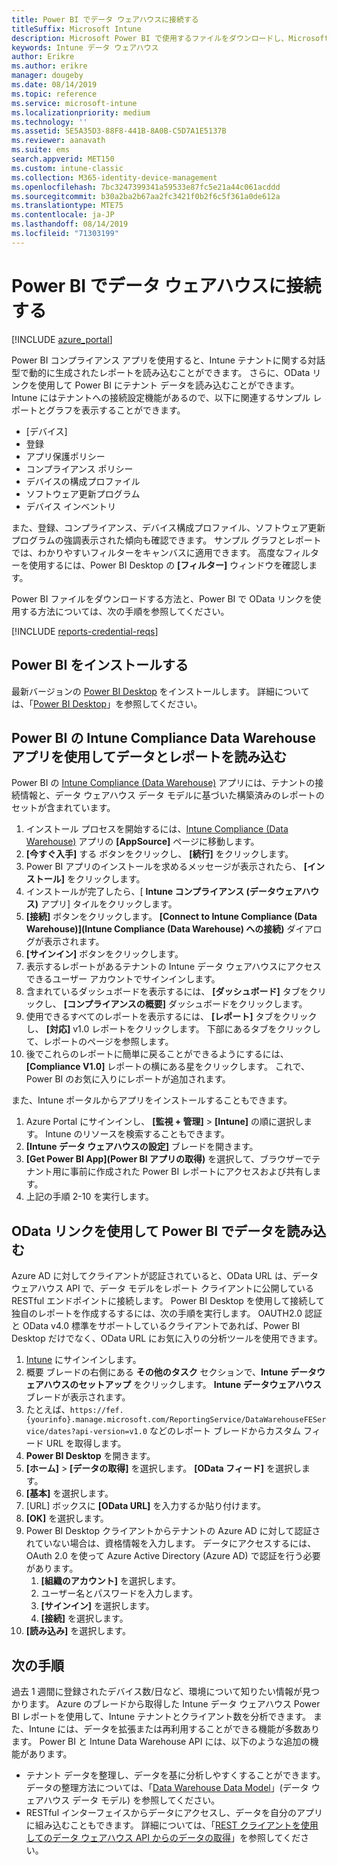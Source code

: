 ```yaml
---
title: Power BI でデータ ウェアハウスに接続する
titleSuffix: Microsoft Intune
description: Microsoft Power BI で使用するファイルをダウンロードし、Microsoft Intune テナントに合わせて動的に生成されるインタラクティブなレポートを読み込むことができます。
keywords: Intune データ ウェアハウス
author: Erikre
ms.author: erikre
manager: dougeby
ms.date: 08/14/2019
ms.topic: reference
ms.service: microsoft-intune
ms.localizationpriority: medium
ms.technology: ''
ms.assetid: 5E5A35D3-88F8-441B-8A0B-C5D7A1E5137B
ms.reviewer: aanavath
ms.suite: ems
search.appverid: MET150
ms.custom: intune-classic
ms.collection: M365-identity-device-management
ms.openlocfilehash: 7bc3247399341a59533e87fc5e21a44c061acddd
ms.sourcegitcommit: b30a2ba2b67aa2fc3421f0b2f6c5f361a0de612a
ms.translationtype: MTE75
ms.contentlocale: ja-JP
ms.lasthandoff: 08/14/2019
ms.locfileid: "71303199"
---
```

# <a name="connect-to-the-data-warehouse-with-power-bi"></a>Power BI でデータ ウェアハウスに接続する

[!INCLUDE [azure_portal](./includes/azure_portal.md)]

Power BI コンプライアンス アプリを使用すると、Intune テナントに関する対話型で動的に生成されたレポートを読み込むことができます。 さらに、OData リンクを使用して Power BI にテナント データを読み込むことができます。 Intune にはテナントへの接続設定機能があるので、以下に関連するサンプル レポートとグラフを表示することができます。  

- [デバイス]
- 登録
- アプリ保護ポリシー
- コンプライアンス ポリシー
- デバイスの構成プロファイル
- ソフトウェア更新プログラム
- デバイス インベントリ

また、登録、コンプライアンス、デバイス構成プロファイル、ソフトウェア更新プログラムの強調表示された傾向も確認できます。 サンプル グラフとレポートでは、わかりやすいフィルターをキャンバスに適用できます。 高度なフィルターを使用するには、Power BI Desktop の **[フィルター]** ウィンドウを確認します。

Power BI ファイルをダウンロードする方法と、Power BI で OData リンクを使用する方法については、次の手順を参照してください。

[!INCLUDE [reports-credential-reqs](./includes/reports-credential-reqs.md)]

## <a name="install-power-bi"></a>Power BI をインストールする

最新バージョンの [Power BI Desktop](https://aka.ms/intune/datawarehouseapi/installpowerbi) をインストールします。 詳細については、「[Power BI Desktop](https://powerbi.microsoft.com/desktop)」を参照してください。

## <a name="load-the-data-and-reports-using-the-power-bi-intune-compliance-data-warehouse-app"></a>Power BI の Intune Compliance Data Warehouse アプリを使用してデータとレポートを読み込む

Power BI の [Intune Compliance (Data Warehouse)](https://aka.ms/intune/datawarehouseapi/getpowerbiapp) アプリには、テナントの接続情報と、データ ウェアハウス データ モデルに基づいた構築済みのレポートのセットが含まれています。

1. インストール プロセスを開始するには、[Intune Compliance (Data Warehouse)](https://aka.ms/intune/datawarehouseapi/getpowerbiapp) アプリの **[AppSource]** ページに移動します。
2. **[今すぐ入手]** する ボタンをクリックし、 **[続行]** をクリックします。
3. Power BI アプリのインストールを求めるメッセージが表示されたら、 **[インストール]** をクリックします。
4. インストールが完了したら、[ **Intune コンプライアンス (データウェアハウス)** アプリ] タイルをクリックします。
5. **[接続]** ボタンをクリックします。 **[Connect to Intune Compliance (Data Warehouse)]\(Intune Compliance (Data Warehouse) への接続\)** ダイアログが表示されます。
6. **[サインイン]** ボタンをクリックします。
7. 表示するレポートがあるテナントの Intune データ ウェアハウスにアクセスできるユーザー アカウントでサインインします。
8. 含まれているダッシュボードを表示するには、 **[ダッシュボード]** タブをクリックし、 **[コンプライアンスの概要]** ダッシュボードをクリックします。
9. 使用できるすべてのレポートを表示するには、 **[レポート]** タブをクリックし、 **[対応]** v1.0 レポートをクリックします。 下部にあるタブをクリックして、レポートのページを参照します。
10. 後でこれらのレポートに簡単に戻ることができるようにするには、 **[Compliance V1.0]** レポートの横にある星をクリックします。 これで、Power BI のお気に入りにレポートが追加されます。

また、Intune ポータルからアプリをインストールすることもできます。

1. Azure Portal にサインインし、 **[監視 + 管理]**  >  **[Intune]** の順に選択します。 Intune のリソースを検索することもできます。
2. **[Intune データ ウェアハウスの設定]** ブレードを開きます。
3. **[Get Power BI App]\(Power BI アプリの取得\)** を選択して、ブラウザーでテナント用に事前に作成された Power BI レポートにアクセスおよび共有します。
4. 上記の手順 2-10 を実行します。

## <a name="load-the-data-in-power-bi-using-the-odata-link"></a>OData リンクを使用して Power BI でデータを読み込む

Azure AD に対してクライアントが認証されていると、OData URL は、データ ウェアハウス API で、データ モデルをレポート クライアントに公開している RESTful エンドポイントに接続します。 Power BI Desktop を使用して接続して独自のレポートを作成するするには、次の手順を実行します。 OAUTH2.0 認証と OData v4.0 標準をサポートしているクライアントであれば、Power BI Desktop だけでなく、OData URL にお気に入りの分析ツールを使用できます。

1. [Intune](https://go.microsoft.com/fwlink/?linkid=2090973) にサインインします。
2. 概要 ブレードの右側にある **その他のタスク** セクションで、**Intune データウェアハウスのセットアップ** をクリックします。 **Intune データウェアハウス**ブレードが表示されます。
3. たとえば、`https://fef.{yourinfo}.manage.microsoft.com/ReportingService/DataWarehouseFEService/dates?api-version=v1.0` などのレポート ブレードからカスタム フィード URL を取得します。
4. **Power BI Desktop** を開きます。
5. **[ホーム]**  >  **[データの取得]** を選択します。 **[OData フィード]** を選択します。
6. **[基本]** を選択します。
7. [URL] ボックスに **[OData URL]** を入力するか貼り付けます。
8. **[OK]** を選択します。
9. Power BI Desktop クライアントからテナントの Azure AD に対して認証されていない場合は、資格情報を入力します。 データにアクセスするには、OAuth 2.0 を使って Azure Active Directory (Azure AD) で認証を行う必要があります。  
    1. **[組織のアカウント]** を選択します。  
    2. ユーザー名とパスワードを入力します。  
    3. **[サインイン]** を選択します。  
    4. **[接続]** を選択します。  
10. **[読み込み]** を選択します。

## <a name="next-steps"></a>次の手順

過去 1 週間に登録されたデバイス数/日など、環境について知りたい情報が見つかります。 Azure のブレードから取得した Intune データ ウェアハウス Power BI レポートを使用して、Intune テナントとクライアント数を分析できます。 また、Intune には、データを拡張または再利用することができる機能が多数あります。 Power BI と Intune Data Warehouse API には、以下のような追加の機能があります。

<!-- - You can use Power BI Desktop to create additional report types with your data. For example, you could create a custom chart representing the ratio of device manufactures in your enterprise. For more information about creating custom reports with Power BI and the Intune Data Warehouse, see `BLOG POST ON POWER BI`. -->
- テナント データを整理し、データを基に分析しやすくすることができます。 データの整理方法については、「[Data Warehouse Data Model](reports-ref-data-model.md)」(データ ウェアハウス データ モデル) を参照してください。
- RESTful インターフェイスからデータにアクセスし、データを自分のアプリに組み込むこともできます。 詳細については、「[REST クライアントを使用してのデータ ウェアハウス API からのデータの取得](reports-proc-data-rest.md)」を参照してください。
